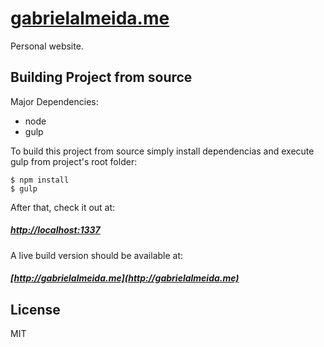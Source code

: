 # [gabrielalmeida.me](http://gabrielalmeida.me) 

Personal website.

## Building Project from source

Major Dependencies:
* node
* gulp

To build this project from source simply install dependencias and execute 
gulp from project's root folder:

```
$ npm install
$ gulp
```

After that, check it out at:

##### [http://localhost:1337](http://localhost:1337)

A live build version should be available at:

##### [http://gabrielalmeida.me](http://gabrielalmeida.me)

## License

MIT
